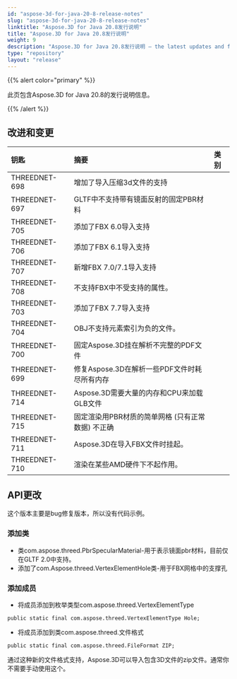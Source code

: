 ```yaml
---
id: "aspose-3d-for-java-20-8-release-notes"
slug: "aspose-3d-for-java-20-8-release-notes"
linktitle: "Aspose.3D for Java 20.8发行说明"
title: "Aspose.3D for Java 20.8发行说明"
weight: 9
description: "Aspose.3D for Java 20.8发行说明 – the latest updates and fixes."
type: "repository"
layout: "release"
---
```

{{% alert color="primary" %}}

此页包含Aspose.3D for Java 20.8的发行说明信息。

{{% /alert %}}
## **改进和变更**

|**钥匙**|**摘要**|**类别**|
|:- |:- |:- |
|THREEDNET-698|增加了导入压缩3d文件的支持|
|THREEDNET-697|GLTF中不支持带有镜面反射的固定PBR材料|
|THREEDNET-705|添加了FBX 6.0导入支持|
|THREEDNET-706|添加了FBX 6.1导入支持|
|THREEDNET-707|新增FBX 7.0/7.1导入支持|
|THREEDNET-708|不支持FBX中不受支持的属性。|
|THREEDNET-703|添加了FBX 7.7导入支持|
|THREEDNET-704|OBJ不支持元素索引为负的文件。|
|THREEDNET-700|固定Aspose.3D挂在解析不完整的PDF文件|
|THREEDNET-699|修复Aspose.3D在解析一些PDF文件时耗尽所有内存|
|THREEDNET-714|Aspose.3D需要大量的内存和CPU来加载GLB文件|
|THREEDNET-715|固定渲染用PBR材质的简单网格 (只有正常数据) 不正确|
|THREEDNET-711|Aspose.3D在导入FBX文件时挂起。|
|THREEDNET-710|渲染在某些AMD硬件下不起作用。|

## API更改 ##
这个版本主要是bug修复版本，所以没有代码示例。

### 添加类 ###
  * 类com.aspose.threed.PbrSpecularMaterial-用于表示镜面pbr材料，目前仅在GLTF 2.0中支持。
  * 添加了com.Aspose.threed.VertexElementHole类-用于FBX网格中的支撑孔
### 添加成员 ###
  * 将成员添加到枚举类型com.aspose.threed.VertexElementType
```
public static final com.aspose.threed.VertexElementType Hole;
```
  * 将成员添加到类com.aspose.threed.文件格式
```
public static final com.aspose.threed.FileFormat ZIP;
```
通过这种新的文件格式支持，Aspose.3D可以导入包含3D文件的zip文件。通常你不需要手动使用这个。

